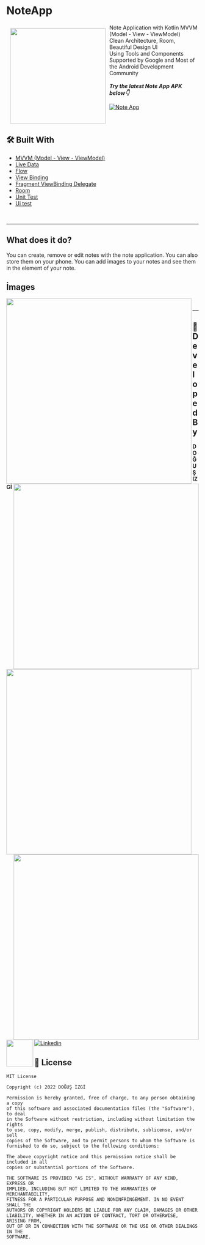 # NoteApp

<img src="https://img.icons8.com/clouds/100/apple-notes.png" align="left"
width="250" hspace="10" vspace="10">

Note Application with Kotlin MVVM (Model - View - ViewModel) </br>Clean Architecture, Room, Beautiful Design UI</br>
Using Tools and Components Supported by Google and Most of the Android Development Community</br></br>***Try the latest Note App APK below👇***

[![Note App](https://img.shields.io/badge/Note%20App-APK-green)]()</br></br></br>

## 🛠 Built With

- [MVVM (Model - View - ViewModel)](https://developer.android.com/topic/architecture)
- [Live Data](https://developer.android.com/topic/libraries/architecture/livedata)
- [Flow](https://developer.android.com/kotlin/flow)
- [View Binding](https://developer.android.com/topic/libraries/view-binding)
- [Fragment ViewBinding Delegate](https://github.com/Zhuinden/fragmentviewbindingdelegate-kt)
- [Room](https://developer.android.com/training/data-storage/room)
- [Unit Test](https://developer.android.com/training/testing/local-tests)
- [Ui test](https://developer.android.com/training/testing/espresso)
  
&nbsp;

---
## What does it do?

You can create, remove or edit notes with the note application. You can also store them on your phone. You can add images to your notes and see them in the element of your note.</br>

## İmages

<div align="center">
   <img src="https://github.com/dodoizgi/NoteApp/blob/main/images/Screenshot_20240219_225927.png" width="485" align="left"/> 
   <img src="https://github.com/dodoizgi/NoteApp/blob/main/images/Screenshot_20240219_225952.png" width="485" align="right"/>
</div>

<div align="center">
   <img src="https://github.com/dodoizgi/NoteApp/blob/main/images/Screenshot_20240219_230037.png" width="485" align="left"/> 
   <img src="https://github.com/dodoizgi/NoteApp/blob/main/images/Screenshot_20240219_230046.png" width="485" align="right"/>
</div>

&nbsp;

---
## 👨 Developed By 

 <img src="https://avatars.githubusercontent.com/u/45079943?s=400&u=830726a66e22b07a8f057e4f0790711a6e106196&v=4" width="70" align="left">



**DOĞUŞ İZGİ**

[![Linkedin](https://img.shields.io/badge/-linkedin-blue?logo=linkedin)](https://www.linkedin.com/in/doğuş-izgi-396554185/)


📄 License 
-------

```
MIT License

Copyright (c) 2022 DOĞUŞ İZGİ

Permission is hereby granted, free of charge, to any person obtaining a copy
of this software and associated documentation files (the "Software"), to deal
in the Software without restriction, including without limitation the rights
to use, copy, modify, merge, publish, distribute, sublicense, and/or sell
copies of the Software, and to permit persons to whom the Software is
furnished to do so, subject to the following conditions:

The above copyright notice and this permission notice shall be included in all
copies or substantial portions of the Software.

THE SOFTWARE IS PROVIDED "AS IS", WITHOUT WARRANTY OF ANY KIND, EXPRESS OR
IMPLIED, INCLUDING BUT NOT LIMITED TO THE WARRANTIES OF MERCHANTABILITY,
FITNESS FOR A PARTICULAR PURPOSE AND NONINFRINGEMENT. IN NO EVENT SHALL THE
AUTHORS OR COPYRIGHT HOLDERS BE LIABLE FOR ANY CLAIM, DAMAGES OR OTHER
LIABILITY, WHETHER IN AN ACTION OF CONTRACT, TORT OR OTHERWISE, ARISING FROM,
OUT OF OR IN CONNECTION WITH THE SOFTWARE OR THE USE OR OTHER DEALINGS IN THE
SOFTWARE.
```
